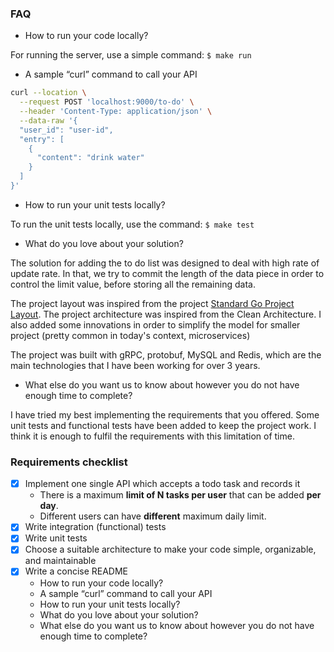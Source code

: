 ### FAQ

- How to run your code locally?

For running the server, use a simple command: ```$ make run```
- A sample “curl” command to call your API
```sh
curl --location \
  --request POST 'localhost:9000/to-do' \
  --header 'Content-Type: application/json' \
  --data-raw '{
  "user_id": "user-id",
  "entry": [
    {
      "content": "drink water"
    }
  ]
}'
```
- How to run your unit tests locally?

To run the unit tests locally, use the command: ```$ make test```
- What do you love about your solution? 

The solution for adding the to do list was designed to deal with high rate of update rate. 
In that, we try to commit the length of the data piece in order to control the limit value, before storing all the remaining data.

The project layout was inspired from the project [Standard Go Project Layout](https://github.com/golang-standards/project-layout). 
The project architecture was inspired from the Clean Architecture. 
I also added some innovations in order to simplify the model for smaller project (pretty common in today's context, microservices)

The project was built with gRPC, protobuf, MySQL and Redis, 
which are the main technologies that I have been working for over 3 years. 

- What else do you want us to know about however you do not have enough time to complete?

I have tried my best implementing the requirements that you offered. 
Some unit tests and functional tests have been added to keep the project work. 
I think it is enough to fulfil the requirements with this limitation of time.

### Requirements checklist
- [x] Implement one single API which accepts a todo task and records it
  - There is a maximum **limit of N tasks per user** that can be added **per day**.
  - Different users can have **different** maximum daily limit.
- [x] Write integration (functional) tests
- [x] Write unit tests
- [x] Choose a suitable architecture to make your code simple, organizable, and maintainable
- [x] Write a concise README
  - How to run your code locally?
  - A sample “curl” command to call your API
  - How to run your unit tests locally?
  - What do you love about your solution?
  - What else do you want us to know about however you do not have enough time to complete?
